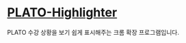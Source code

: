 # [PLATO-Highlighter](https://chrome.google.com/webstore/detail/plato-highlighter/dggoghopejehbpogaaehefjlflbbdgej)

PLATO 수강 상황을 보기 쉽게 표시해주는 크롬 확장 프로그램입니다.
